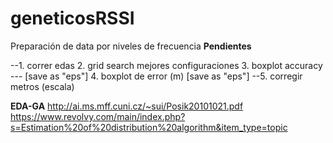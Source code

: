 # geneticosRSSI
Preparación de data por niveles de frecuencia
__Pendientes__

--1. correr edas
2. grid search mejores configuraciones
3. boxplot accuracy ---		[save as "eps"]
4. boxplot de error (m)		[save as "eps"]
--5. corregir metros (escala)	


__EDA-GA__
http://ai.ms.mff.cuni.cz/~sui/Posik20101021.pdf
https://www.revolvy.com/main/index.php?s=Estimation%20of%20distribution%20algorithm&item_type=topic
